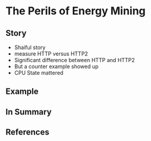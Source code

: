 # The Perils of Energy Mining

## Story

- Shaiful story
- measure HTTP versus HTTP2
- Significant difference between HTTP and HTTP2
- But a counter example showed up
- CPU State mattered

## Example


## In Summary
 
 


## References


